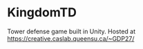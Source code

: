 # KingdomTD
 
Tower defense game built in Unity. Hosted at https://creative.caslab.queensu.ca/~GDP27/
